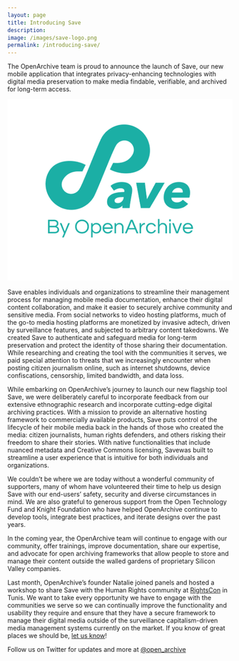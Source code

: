 ```yaml
---
layout: page
title: Introducing Save
description:
image: /images/save-logo.png
permalink: /introducing-save/
---
```


<p>The OpenArchive team is proud to announce the launch of <span class="appName">Save</span>, our new mobile application that integrates privacy-enhancing technologies with digital media preservation to make media findable, verifiable, and archived for long-term access.</p>

<img class="postInlineImage" src="/images/save-logo.png"/>

<p><span class="appName">Save</span> enables individuals and organizations to streamline their management process for managing mobile media documentation, enhance their digital content collaboration, and make it easier to securely archive community and sensitive media. From social networks to video hosting platforms, much of the go-to media hosting platforms are monetized by invasive adtech, driven by surveillance features, and subjected to arbitrary content takedowns. We created <span class="appName">Save</span> to authenticate and safeguard media for long-term preservation and protect the identity of those sharing their documentation. While researching and creating the tool with the communities it serves, we paid special attention to threats that we increasingly encounter when posting citizen journalism online, such as internet shutdowns, device confiscations, censorship, limited bandwidth, and data loss.</p>

<p>While embarking on OpenArchive’s journey to launch our new flagship tool <span class="appName">Save</span>, we were deliberately careful to incorporate feedback from our extensive ethnographic research and incorporate cutting-edge digital archiving practices. With a mission to provide an alternative hosting framework to commercially available products, <span class="appName">Save</span> puts control of the lifecycle of heir mobile media back in the hands of those who created the media: citizen journalists, human rights defenders, and others risking their freedom to share their stories. With native functionalities that include nuanced metadata and Creative Commons licensing, <span class="appName">Save</span>was built to streamline a user experience that is intuitive for both individuals and organizations.</p>

<p>We couldn’t be where we are today without a wonderful community of supporters, many of whom have volunteered their time to help us design <span class="appName">Save</span> with our end-users’ safety, security and diverse circumstances in mind. We are also grateful to generous support from the Open Technology Fund and Knight Foundation who have helped OpenArchive continue to develop tools, integrate best practices, and iterate designs over the past years.</p>

<p>In the coming year, the OpenArchive team will continue to engage with our community, offer trainings, improve documentation, share our expertise, and advocate for open archiving frameworks that allow people to store and manage their content outside the walled gardens of proprietary Silicon Valley companies.</p>

<p>Last month, OpenArchive’s founder Natalie joined panels and hosted a workshop to share <span class="appName">Save</span> with the Human Rights community at
<a href="https://rightscon.org/">RightsCon</a> in Tunis. We want to take every opportunity we have to engage with the communities we serve so we can continually improve the functionality and usability they require and ensure that they have a secure framework to manage their digital media outside of the surveillance capitalism-driven media management systems currently on the market. If you know of great places we should be, <a href="mailto:info@open-archive.org">let us know</a>!</p>

<p>Follow us on Twitter for updates and more at <a href="https://twitter.com/open_archive">@open_archive</a></p>
